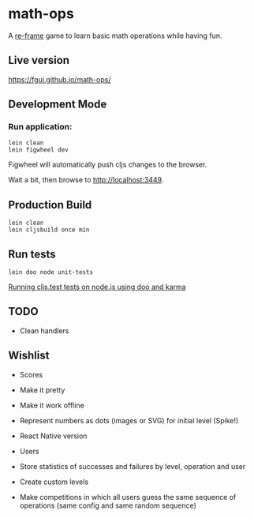 # math-ops

A [re-frame](https://github.com/Day8/re-frame) game
to learn basic math operations while having fun.

## Live version

https://fgui.github.io/math-ops/

## Development Mode

### Run application:

```
lein clean
lein figwheel dev
```

Figwheel will automatically push cljs changes to the browser.

Wait a bit, then browse to [http://localhost:3449](http://localhost:3449).

## Production Build

```
lein clean
lein cljsbuild once min
```

## Run tests

```
lein doo node unit-tests
```
[Running cljs.test tests on node.js using doo and karma](http://garajeando.blogspot.com.es/2016/04/running-cljstest-tests-on-nodejs-using.html)

## TODO

- Clean handlers

## Wishlist

- Scores

- Make it pretty

- Make it work offline

- Represent numbers as dots (images or SVG) for initial level (Spike!)

- React Native version

- Users

- Store statistics of successes and failures by level, operation and user

- Create custom levels

- Make competitions in which all users guess the same sequence of operations
(same config and same random sequence)
